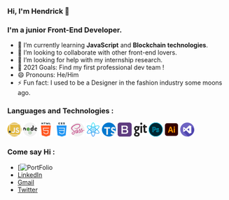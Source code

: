### Hi, I'm Hendrick 👋

### I'm a junior Front-End Developer.

- 🌱 I’m currently learning **JavaScript** and **Blockchain technologies**.
- 👯 I’m looking to collaborate with other front-end lovers.
- 🤔 I’m looking for help with my internship research.
- 🥅 2021 Goals: Find my first professional dev team !
- 😄 Pronouns: He/Him
- ⚡ Fun fact: I used to be a Designer in the fashion industry some moons ago.

### Languages and Technologies :

![javascript](./icons/javascript.png)
![nodejs](./icons/nodejs.png)
![html](./icons/html.png)
![css](./icons/css.png)
![sass](./icons/sass.png)
![react](./icons/react.png)
![typescript](./icons/typescript.png)
![bootstrap](./icons/bootstrap.png)
![git](./icons/git.png)
![photoshop](./icons/adobe-photoshop.png)
![illustrator](./icons/illustrator.png)
![visual studio code](./icons/visual-studio.png)

### Come say Hi :

- [![PortFolio](https://hendrickl.netlify.app/)
- [LinkedIn](https://www.linkedin.com/in/hendricklincertin/)
- [Gmail](mailto:hendrickl.dev@gmail.com)
- [Twitter](https://twitter.com/hendrickl9)
